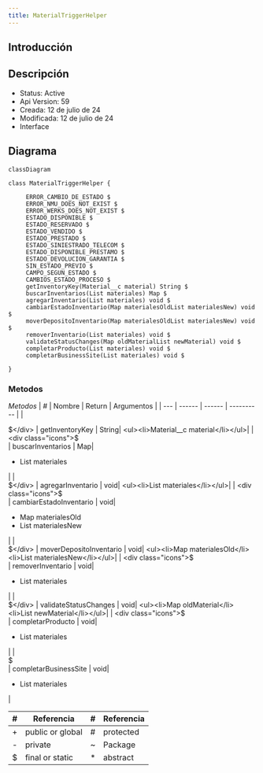 ```yaml
---
title: MaterialTriggerHelper
---
```


## Introducción

<!-- START autogenerated-class -->
## Descripción



- Status: Active
- Api Version: 59
- Creada: 12 de julio de 24
- Modificada: 12 de julio de 24
- Interface 

## Diagrama
```mermaid
classDiagram

class MaterialTriggerHelper {
    
     ERROR_CAMBIO_DE_ESTADO $    
     ERROR_NMU_DOES_NOT_EXIST $    
     ERROR_WERKS_DOES_NOT_EXIST $    
     ESTADO_DISPONIBLE $    
     ESTADO_RESERVADO $    
     ESTADO_VENDIDO $    
     ESTADO_PRESTADO $    
     ESTADO_SINIESTRADO_TELECOM $    
     ESTADO_DISPONIBLE_PRESTAMO $    
     ESTADO_DEVOLUCION_GARANTIA $    
     SIN_ESTADO_PREVIO $    
     CAMPO_SEGUN_ESTADO $    
     CAMBIOS_ESTADO_PROCESO $    
     getInventoryKey(Material__c material) String $
     buscarInventarios(List materiales) Map $
     agregarInventario(List materiales) void $
     cambiarEstadoInventario(Map materialesOldList materialesNew) void $
     moverDepositoInventario(Map materialesOldList materialesNew) void $
     removerInventario(List materiales) void $
     validateStatusChanges(Map oldMaterialList newMaterial) void $
     completarProducto(List materiales) void $
     completarBusinessSite(List materiales) void $

}
```


### Metodos

*Metodos*
| #   | Nombre | Return | Argumentos |
| --- | ------ | ------ | ---------- |
| <div class="icons">$</div> | getInventoryKey | String| <ul><li>Material__c material</li></ul>|
| <div class="icons">$</div> | buscarInventarios | Map| <ul><li>List materiales</li></ul>|
| <div class="icons">$</div> | agregarInventario | void| <ul><li>List materiales</li></ul>|
| <div class="icons">$</div> | cambiarEstadoInventario | void| <ul><li>Map materialesOld</li><li>List materialesNew</li></ul>|
| <div class="icons">$</div> | moverDepositoInventario | void| <ul><li>Map materialesOld</li><li>List materialesNew</li></ul>|
| <div class="icons">$</div> | removerInventario | void| <ul><li>List materiales</li></ul>|
| <div class="icons">$</div> | validateStatusChanges | void| <ul><li>Map oldMaterial</li><li>List newMaterial</li></ul>|
| <div class="icons">$</div> | completarProducto | void| <ul><li>List materiales</li></ul>|
| <div class="icons">$</div> | completarBusinessSite | void| <ul><li>List materiales</li></ul>|


| #  | Referencia       | #  | Referencia |
| -- | ---------------- | -- | ---------- |
| +  | public or global | #  | protected  |
| -  | private          | ~  | Package    |
| $  | final or static  | *  | abstract   |

<!-- END autogenerated-class -->
